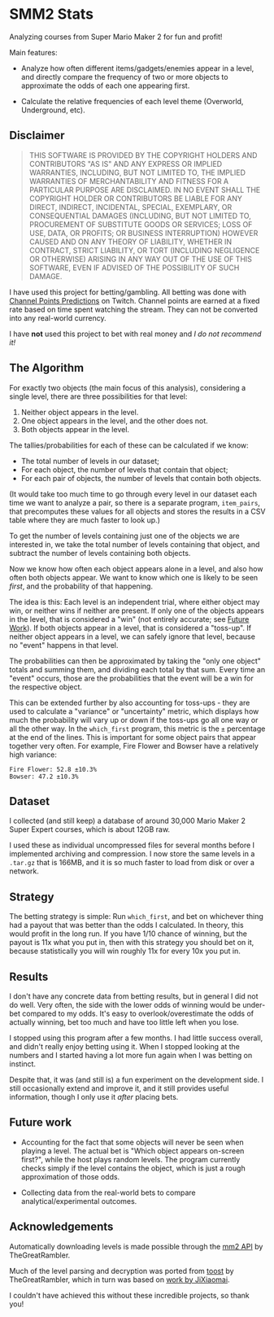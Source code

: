 # SMM2 Stats

Analyzing courses from Super Mario Maker 2 for fun and profit!

Main features:

- Analyze how often different items/gadgets/enemies appear in a level, and
  directly compare the frequency of two or more objects to approximate the odds
  of each one appearing first.

- Calculate the relative frequencies of each level theme (Overworld,
  Underground, etc).

## Disclaimer

> THIS SOFTWARE IS PROVIDED BY THE COPYRIGHT HOLDERS AND CONTRIBUTORS "AS IS"
> AND ANY EXPRESS OR IMPLIED WARRANTIES, INCLUDING, BUT NOT LIMITED TO, THE
> IMPLIED WARRANTIES OF MERCHANTABILITY AND FITNESS FOR A PARTICULAR PURPOSE ARE
> DISCLAIMED. IN NO EVENT SHALL THE COPYRIGHT HOLDER OR CONTRIBUTORS BE LIABLE
> FOR ANY DIRECT, INDIRECT, INCIDENTAL, SPECIAL, EXEMPLARY, OR CONSEQUENTIAL
> DAMAGES (INCLUDING, BUT NOT LIMITED TO, PROCUREMENT OF SUBSTITUTE GOODS OR
> SERVICES; LOSS OF USE, DATA, OR PROFITS; OR BUSINESS INTERRUPTION) HOWEVER
> CAUSED AND ON ANY THEORY OF LIABILITY, WHETHER IN CONTRACT, STRICT LIABILITY,
> OR TORT (INCLUDING NEGLIGENCE OR OTHERWISE) ARISING IN ANY WAY OUT OF THE USE
> OF THIS SOFTWARE, EVEN IF ADVISED OF THE POSSIBILITY OF SUCH DAMAGE.

I have used this project for betting/gambling. All betting was done with
[Channel Points Predictions] on Twitch. Channel points are earned at a fixed
rate based on time spent watching the stream. They can not be converted into any
real-world currency.

I have **not** used this project to bet with real money and _I do not recommend
it!_ 

## The Algorithm
 
For exactly two objects (the main focus of this analysis), considering a
single level, there are three possibilities for that level:

1. Neither object appears in the level.
2. One object appears in the level, and the other does not.
3. Both objects appear in the level.

The tallies/probabilities for each of these can be calculated if we know:

- The total number of levels in our dataset;
- For each object, the number of levels that contain that object;
- For each pair of objects, the number of levels that contain both objects.

(It would take too much time to go through every level in our dataset each
time we want to analyze a pair, so there is a separate program, `item_pairs`,
that precomputes these values for all objects and stores the results in a
CSV table where they are much faster to look up.)

To get the number of levels containing just one of the objects we are interested
in, we take the total number of levels containing that object, and subtract the
number of levels containing both objects.

Now we know how often each object appears alone in a level, and also how often
both objects appear. We want to know which one is likely to be seen _first_, and
the probability of that happening.

The idea is this: Each level is an independent trial, where either object may
win, or neither wins if neither are present. If only one of the objects appears
in the level, that is considered a "win" (not entirely accurate; see [Future
Work](#future-work)). If both objects appear in a level, that is considered a
"toss-up". If neither object appears in a level, we can safely ignore that
level, because no "event" happens in that level.

The probabilities can then be approximated by taking the "only one object"
totals and summing them, and dividing each total by that sum. Every time an
"event" occurs, those are the probabilities that the event will be a win for the
respective object.

This can be extended further by also accounting for toss-ups - they are used to
calculate a "variance" or "uncertainty" metric, which displays how much the
probability will vary up or down if the toss-ups go all one way or all the other
way. In the `which_first` program, this metric is the `±` percentage at the end
of the lines. This is important for some object pairs that appear together very
often. For example, Fire Flower and Bowser have a relatively high variance:

```
Fire Flower: 52.8 ±10.3%
Bowser: 47.2 ±10.3%
```

## Dataset

I collected (and still keep) a database of around 30,000 Mario Maker 2 Super
Expert courses, which is about 12GB raw.

I used these as individual uncompressed files for several months before I
implemented archiving and compression. I now store the same levels in a
`.tar.gz` that is 166MB, and it is so much faster to load from disk or over a
network.

## Strategy

The betting strategy is simple: Run `which_first`, and bet on whichever thing
had a payout that was better than the odds I calculated. In theory, this would
profit in the long run. If you have 1/10 chance of winning, but the payout is
11x what you put in, then with this strategy you should bet on it, because
statistically you will win roughly 11x for every 10x you put in.

## Results

I don't have any concrete data from betting results, but in general I did not do
well. Very often, the side with the lower odds of winning would be under-bet
compared to my odds. It's easy to overlook/overestimate the odds of actually
winning, bet too much and have too little left when you lose.

I stopped using this program after a few months. I had little success overall, and didn't really enjoy betting using it. When I stopped looking at the numbers
and I started having a lot more fun again when I was betting on instinct.

Despite that, it was (and still is) a fun experiment on the development side. I
still occasionally extend and improve it, and it still provides useful
information, though I only use it _after_ placing bets.

## Future work

- Accounting for the fact that some objects will never be seen when playing a
  level. The actual bet is "Which object appears on-screen first?", while the
  host plays random levels. The program currently checks simply if the level
  contains the object, which is just a rough approximation of those odds.

- Collecting data from the real-world bets to compare analytical/experimental
  outcomes.

## Acknowledgements

Automatically downloading levels is made possible through the [mm2 API][mariover] by TheGreatRambler.

Much of the level parsing and decryption was ported from [toost] by TheGreatRambler, which in turn
was based on [work by JiXiaomai][jixiaomai].

I couldn't have achieved this without these incredible projects, so thank you!

[Channel Points Predictions]: https://help.twitch.tv/s/article/channel-points-predictions
[mariover]: https://github.com/TheGreatRambler/MariOver
[toost]: https://github.com/TheGreatRambler/toost
[jixiaomai]: https://github.com/JiXiaomai/SMM2LevelViewer